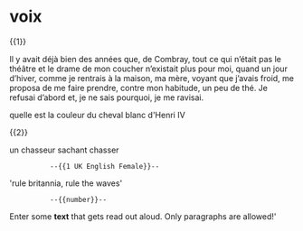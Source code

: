 
<!--
lian

language: fr 
narrator: French Male
-->




# voix 

{{1}}

Il y avait déjà bien des années que, de Combray, tout ce qui n’était pas le théâtre et le drame de mon coucher n’existait plus pour moi, quand un jour d’hiver, comme je rentrais à la maison, ma mère, voyant que j’avais froid, me proposa de me faire prendre, contre mon habitude, un peu de thé. Je refusai d’abord et, je ne sais pourquoi, je me ravisai.

quelle est la couleur du cheval blanc d'Henri IV

{{2}}

un chasseur sachant chasser 

              --{{1 UK English Female}}--
'rule britannia, rule the waves'

              --{{number}}--
Enter some **text** that gets read out aloud.
Only paragraphs are allowed!'
